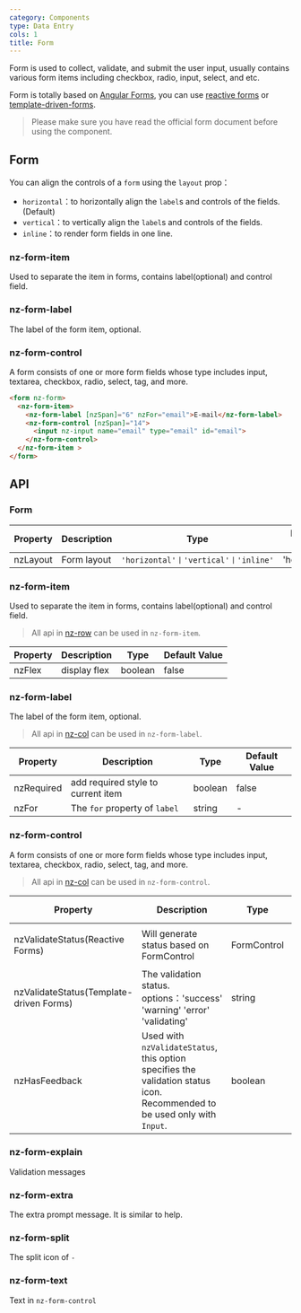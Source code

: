 ```yaml
---
category: Components
type: Data Entry
cols: 1
title: Form
---
```


Form is used to collect, validate, and submit the user input, usually contains various form items including checkbox, radio, input, select, and etc.

Form is totally based on [Angular Forms](https://angular.io/guide/forms#forms), you can use [reactive forms](https://angular.io/guide/reactive-forms#reactive-forms) or [template-driven-forms](https://angular.io/guide/forms#template-driven-forms).

> Please make sure you have read the official form document before using the component.

## Form

You can align the controls of a `form` using the `layout` prop：

- `horizontal`：to horizontally align the `label`s and controls of the fields. (Default)
- `vertical`：to vertically align the `label`s and controls of the fields.
- `inline`：to render form fields in one line.

### nz-form-item

Used to separate the item in forms, contains label(optional) and control field.

### nz-form-label

The label of the form item, optional.

### nz-form-control

A form consists of one or more form fields whose type includes input, textarea, checkbox, radio, select, tag, and more.

```html
<form nz-form>
  <nz-form-item>
    <nz-form-label [nzSpan]="6" nzFor="email">E-mail</nz-form-label>
    <nz-form-control [nzSpan]="14">
      <input nz-input name="email" type="email" id="email">
    </nz-form-control>
  </nz-form-item >
</form>
```


## API

### Form


| Property | Description | Type | Default Value |
| -------- | ----------- | ---- | ------------- |
| nzLayout | Form layout | `'horizontal'丨'vertical'丨'inline'`| 'horizontal'|


### nz-form-item

Used to separate the item in forms, contains label(optional) and control field.

> All api in [nz-row](/components/grid/zh) can be used in `nz-form-item`.

| Property | Description | Type | Default Value |
| --- | --- | --- | --- |
| nzFlex | display flex	 | boolean | false|

### nz-form-label

The label of the form item, optional.

> All api in [nz-col](/components/grid/zh) can be used in `nz-form-label`.

| Property | Description | Type | Default Value |
| --- | --- | --- | --- |
| nzRequired | add required style to current item | boolean | false|
| nzFor | The `for` property of `label` | string | -|

### nz-form-control

A form consists of one or more form fields whose type includes input, textarea, checkbox, radio, select, tag, and more.

> All api in [nz-col](/components/grid/zh) can be used in `nz-form-control`.

| Property | Description | Type | Default Value |
| --- | --- | --- | --- |
| nzValidateStatus(Reactive Forms) | Will generate status based on FormControl| FormControl | first `FormControl` in `nz-form-control` |
| nzValidateStatus(Template-driven Forms) | The validation status. options：'success' 'warning' 'error' 'validating' | string |  |
| nzHasFeedback | Used with `nzValidateStatus`, this option specifies the validation status icon. Recommended to be used only with `Input`. | boolean | false |

### nz-form-explain

Validation messages


### nz-form-extra

The extra prompt message. It is similar to help. 

### nz-form-split

The split icon of `-`

### nz-form-text

Text in `nz-form-control`

